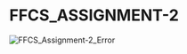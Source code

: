 # FFCS_ASSIGNMENT-2
![FFCS_Assignment-2_Error](https://github.com/soumyapandit0415/FFCS_ASSIGNMENT-2/assets/91374416/7c3e1215-98a1-4d1d-b85e-bc1e34d61c51)
